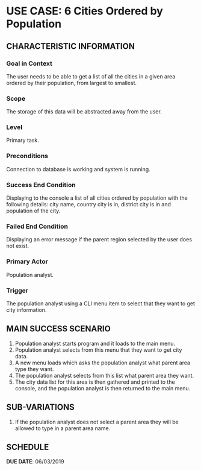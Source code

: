 # USE CASE: 6 Cities Ordered by Population

## CHARACTERISTIC INFORMATION

### Goal in Context

The user needs to be able to get a list of all the cities in a given area ordered by their population, from largest to
smallest.

### Scope

The storage of this data will be abstracted away from the user.

### Level

Primary task.

### Preconditions

Connection to database is working and system is running.

### Success End Condition

Displaying to the console a list of all cities ordered by population with the following details:
city name, country city is in, district city is in and population of the city. 

### Failed End Condition

Displaying an error message if the parent region selected by the user does not exist.

### Primary Actor

Population analyst.

### Trigger

The population analyst using a CLI menu item to select that they want to get city information.

## MAIN SUCCESS SCENARIO

1. Population analyst starts program and it loads to the main menu.
2. Population analyst selects from this menu that they want to get city data.
3. A new menu loads which asks the population analyst what parent area type they want.
4. The population analyst selects from this list what parent area they want.
5. The city data list for this area is then gathered and printed to the console, and the population analyst is then
returned to the main menu.

## SUB-VARIATIONS

1. If the population analyst does not select a parent area they will be allowed to type in a parent area name.

## SCHEDULE

**DUE DATE**: 06/03/2019